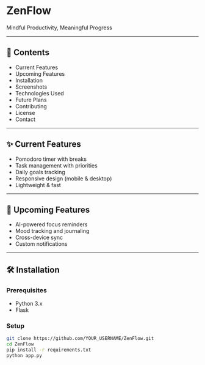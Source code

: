 # ZenFlow

Mindful Productivity, Meaningful Progress

---

## 📑 Contents

- Current Features
- Upcoming Features
- Installation
- Screenshots
- Technologies Used
- Future Plans
- Contributing
- License
- Contact

---

## ✨ Current Features

- Pomodoro timer with breaks
- Task management with priorities
- Daily goals tracking
- Responsive design (mobile & desktop)
- Lightweight & fast

---

## 🚀 Upcoming Features

- AI-powered focus reminders
- Mood tracking and journaling
- Cross-device sync
- Custom notifications

---

## 🛠️ Installation

### Prerequisites

- Python 3.x
- Flask

### Setup

```bash
git clone https://github.com/YOUR_USERNAME/ZenFlow.git
cd ZenFlow
pip install -r requirements.txt
python app.py


